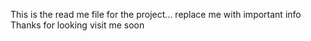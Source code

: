 This is the read me file for the project...
replace me with important info
Thanks for looking
visit me soon
